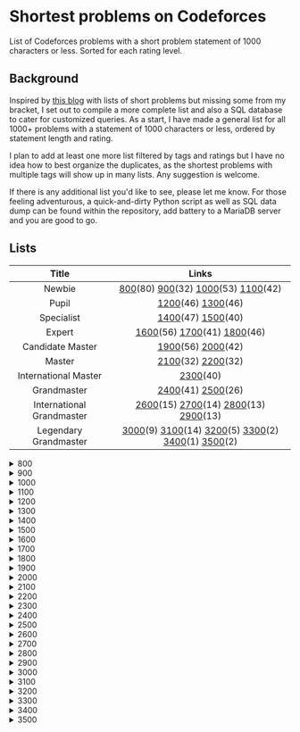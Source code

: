 # Shortest problems on Codeforces

List of Codeforces problems with a short problem statement of 1000 characters or less. Sorted for each rating level.

## Background
Inspired by [this blog](https://codeforces.com/blog/entry/91600) with lists of short problems but missing some from my bracket, I set out to compile a more complete list and also a SQL database to cater for customized queries. As a start, I have made a general list for all 1000+ problems with a statement of 1000 characters or less, ordered by statement length and rating.

I plan to add at least one more list filtered by tags and ratings but I have no idea how to best organize the duplicates, as the shortest problems with multiple tags will show up in many lists. Any suggestion is welcome. 

If there is any additional list you'd like to see, please let me know. For those feeling adventurous, a quick-and-dirty Python script as well as SQL data dump can be found within the repository, add battery to a MariaDB server and you are good to go. 

## Lists

| Title | Links |
|:---: | :---:|
| Newbie| [800](#700)(80) [900](#800)(32) [1000](#900)(53) [1100](#1000)(42)|
| Pupil |  [1200](#1100)(46) [1300](#1200)(46) |
| Specialist|  [1400](#1300)(47) [1500](#1400)(40) |
| Expert |  [1600](#1500)(56) [1700](#1600)(41) [1800](#1700)(46) |
| Candidate Master|  [1900](#1800)(56) [2000](#1900)(42) |
| Master | [2100](#2000)(32) [2200](#2100)(32)|
| International Master| [2300](#2200)(40)|
| Grandmaster| [2400](#2300)(41) [2500](#2400)(26)|
| International Grandmaster| [2600](#2500)(15) [2700](#2600)(14) [2800](#2700)(13) [2900](#2800)(13) |
| <span id=700>Legendary Grandmaster</span>| [3000](#2900)(9) [3100](#3000)(14) [3200](#3100)(5) [3300](#3200)(2) [3400](#3300)(1) [3500](#3400)(2) |


<details>
  <summary><span id=800>800</span></summary>

|# | ID | Problem  | Rating |
|--- | ---| ----- | ---------- |
|1|952A|[Quirky Quantifiers](https://codeforces.com/problemset/problem/952/A)|800|
|2|281A|[Word Capitalization](https://codeforces.com/problemset/problem/281/A)|800|
|3|1088A|[Ehab and another construction problem](https://codeforces.com/problemset/problem/1088/A)|800|
|4|1096A|[Find Divisible](https://codeforces.com/problemset/problem/1096/A)|800|
|5|266A|[Stones on the Table](https://codeforces.com/problemset/problem/266/A)|800|
|6|1028A|[Find Square](https://codeforces.com/problemset/problem/1028/A)|800|
|7|678A|[Johny Likes Numbers](https://codeforces.com/problemset/problem/678/A)|800|
|8|1047A|[Little C Loves 3 I](https://codeforces.com/problemset/problem/1047/A)|800|
|9|271A|[Beautiful Year](https://codeforces.com/problemset/problem/271/A)|800|
|10|22A|[Second Order Statistics](https://codeforces.com/problemset/problem/22/A)|800|
|11|702A|[Maximum Increase](https://codeforces.com/problemset/problem/702/A)|800|
|12|32B|[Borze](https://codeforces.com/problemset/problem/32/B)|800|
|13|443A|[Anton and Letters](https://codeforces.com/problemset/problem/443/A)|800|
|14|440A|[Forgotten Episode](https://codeforces.com/problemset/problem/440/A)|800|
|15|1283A|[Minutes Before the New Year](https://codeforces.com/problemset/problem/1283/A)|800|
|16|1003A|[Polycarp's Pockets](https://codeforces.com/problemset/problem/1003/A)|800|
|17|1269A|[Equation](https://codeforces.com/problemset/problem/1269/A)|800|
|18|1228A|[Distinct Digits](https://codeforces.com/problemset/problem/1228/A)|800|
|19|900A|[Find Extra One](https://codeforces.com/problemset/problem/900/A)|800|
|20|1183A|[Nearest Interesting Number](https://codeforces.com/problemset/problem/1183/A)|800|
|21|520A|[Pangram](https://codeforces.com/problemset/problem/520/A)|800|
|22|546A|[Soldier and Bananas](https://codeforces.com/problemset/problem/546/A)|800|
|23|630A|[Again Twenty Five!](https://codeforces.com/problemset/problem/630/A)|800|
|24|34A|[Reconnaissance 2](https://codeforces.com/problemset/problem/34/A)|800|
|25|1296A|[Array with Odd Sum](https://codeforces.com/problemset/problem/1296/A)|800|
|26|486A|[Calculating Function](https://codeforces.com/problemset/problem/486/A)|800|
|27|1154A|[Restoring Three Numbers](https://codeforces.com/problemset/problem/1154/A)|800|
|28|50A|[Domino piling](https://codeforces.com/problemset/problem/50/A)|800|
|29|749A|[Bachgold Problem](https://codeforces.com/problemset/problem/749/A)|800|
|30|41A|[Translation](https://codeforces.com/problemset/problem/41/A)|800|
|31|1005A|[Tanya and Stairways](https://codeforces.com/problemset/problem/1005/A)|800|
|32|710A|[King Moves](https://codeforces.com/problemset/problem/710/A)|800|
|33|339A|[Helpful Maths](https://codeforces.com/problemset/problem/339/A)|800|
|34|384A|[Coder](https://codeforces.com/problemset/problem/384/A)|800|
|35|47A|[Triangular numbers](https://codeforces.com/problemset/problem/47/A)|800|
|36|1220A|[Cards](https://codeforces.com/problemset/problem/1220/A)|800|
|37|1030A|[In Search of an Easy Problem](https://codeforces.com/problemset/problem/1030/A)|800|
|38|386A|[Second-Price Auction](https://codeforces.com/problemset/problem/386/A)|800|
|39|837A|[Text Volume](https://codeforces.com/problemset/problem/837/A)|800|
|40|802G|[Fake News (easy)](https://codeforces.com/problemset/problem/802/G)|800|
|41|454A|[Little Pony and Crystal Mine](https://codeforces.com/problemset/problem/454/A)|800|
|42|1230A|[Dawid and Bags of Candies](https://codeforces.com/problemset/problem/1230/A)|800|
|43|615A|[Bulbs](https://codeforces.com/problemset/problem/615/A)|800|
|44|421A|[Pasha and Hamsters](https://codeforces.com/problemset/problem/421/A)|800|
|45|1118A|[Water Buying](https://codeforces.com/problemset/problem/1118/A)|800|
|46|158A|[Next Round](https://codeforces.com/problemset/problem/158/A)|800|
|47|1194A|[Remove a Progression](https://codeforces.com/problemset/problem/1194/A)|800|
|48|1065A|[Vasya and Chocolate](https://codeforces.com/problemset/problem/1065/A)|800|
|49|1176A|[Divide it!](https://codeforces.com/problemset/problem/1176/A)|800|
|50|965A|[Paper Airplanes](https://codeforces.com/problemset/problem/965/A)|800|
|51|228A|[Is your horseshoe on the other hoof?](https://codeforces.com/problemset/problem/228/A)|800|
|52|426A|[Sereja and Mugs](https://codeforces.com/problemset/problem/426/A)|800|
|53|32A|[Reconnaissance](https://codeforces.com/problemset/problem/32/A)|800|
|54|181A|[Series of Crimes](https://codeforces.com/problemset/problem/181/A)|800|
|55|411A|[Password Check](https://codeforces.com/problemset/problem/411/A)|800|
|56|469A|[I Wanna Be the Guy](https://codeforces.com/problemset/problem/469/A)|800|
|57|467A|[George and Accommodation](https://codeforces.com/problemset/problem/467/A)|800|
|58|831B|[Keyboard Layouts](https://codeforces.com/problemset/problem/831/B)|800|
|59|996A|[Hit the Lottery](https://codeforces.com/problemset/problem/996/A)|800|
|60|977A|[Wrong Subtraction](https://codeforces.com/problemset/problem/977/A)|800|
|61|705A|[Hulk](https://codeforces.com/problemset/problem/705/A)|800|
|62|884A|[Book Reading](https://codeforces.com/problemset/problem/884/A)|800|
|63|988A|[Diverse Team](https://codeforces.com/problemset/problem/988/A)|800|
|64|978A|[Remove Duplicates](https://codeforces.com/problemset/problem/978/A)|800|
|65|1061A|[Coins](https://codeforces.com/problemset/problem/1061/A)|800|
|66|112A|[Petya and Strings](https://codeforces.com/problemset/problem/112/A)|800|
|67|984A|[Game](https://codeforces.com/problemset/problem/984/A)|800|
|68|1102A|[Integer Sequence Dividing](https://codeforces.com/problemset/problem/1102/A)|800|
|69|49A|[Sleuth](https://codeforces.com/problemset/problem/49/A)|800|
|70|214A|[System of Equations](https://codeforces.com/problemset/problem/214/A)|800|
|71|734A|[Anton and Danik](https://codeforces.com/problemset/problem/734/A)|800|
|72|701A|[Cards](https://codeforces.com/problemset/problem/701/A)|800|
|73|59A|[Word](https://codeforces.com/problemset/problem/59/A)|800|
|74|492A|[Vanya and Cubes](https://codeforces.com/problemset/problem/492/A)|800|
|75|1056A|[Determine Line](https://codeforces.com/problemset/problem/1056/A)|800|
|76|1207A|[There Are Two Types Of Burgers](https://codeforces.com/problemset/problem/1207/A)|800|
|77|472A|[Design Tutorial: Learn from Math](https://codeforces.com/problemset/problem/472/A)|800|
|78|581A|[Vasya the Hipster](https://codeforces.com/problemset/problem/581/A)|800|
|79|38A|[Army](https://codeforces.com/problemset/problem/38/A)|800|
|80|1080A|[Petya and Origami](https://codeforces.com/problemset/problem/1080/A)|800|
</details>

<details>
  <summary><span id=900>900</span></summary>

|# | ID | Problem  | Rating |
|--- | ---| ----- | ---------- |
|1|26A|[Almost Prime](https://codeforces.com/problemset/problem/26/A)|900|
|2|44A|[Indian Summer](https://codeforces.com/problemset/problem/44/A)|900|
|3|130A|[Hexagonal numbers](https://codeforces.com/problemset/problem/130/A)|900|
|4|52A|[123-sequence](https://codeforces.com/problemset/problem/52/A)|900|
|5|1057A|[Bmail Computer Network](https://codeforces.com/problemset/problem/1057/A)|900|
|6|267A|[Subtractions](https://codeforces.com/problemset/problem/267/A)|900|
|7|622B|[The Time](https://codeforces.com/problemset/problem/622/B)|900|
|8|320A|[Magic Numbers](https://codeforces.com/problemset/problem/320/A)|900|
|9|1225A|[Forgetting Things](https://codeforces.com/problemset/problem/1225/A)|900|
|10|474A|[Keyboard](https://codeforces.com/problemset/problem/474/A)|900|
|11|34B|[Sale](https://codeforces.com/problemset/problem/34/B)|900|
|12|275A|[Lights Out](https://codeforces.com/problemset/problem/275/A)|900|
|13|424A|[Squats](https://codeforces.com/problemset/problem/424/A)|900|
|14|96A|[Football](https://codeforces.com/problemset/problem/96/A)|900|
|15|621A|[Wet Shark and Odd and Even](https://codeforces.com/problemset/problem/621/A)|900|
|16|670A|[Holidays](https://codeforces.com/problemset/problem/670/A)|900|
|17|1110A|[Parity](https://codeforces.com/problemset/problem/1110/A)|900|
|18|808A|[Lucky Year](https://codeforces.com/problemset/problem/808/A)|900|
|19|863A|[Quasi-palindrome](https://codeforces.com/problemset/problem/863/A)|900|
|20|914A|[Perfect Squares](https://codeforces.com/problemset/problem/914/A)|900|
|21|1047B|[Cover Points](https://codeforces.com/problemset/problem/1047/B)|900|
|22|1208A|[XORinacci](https://codeforces.com/problemset/problem/1208/A)|900|
|23|892A|[Greed](https://codeforces.com/problemset/problem/892/A)|900|
|24|299B|[Ksusha the Squirrel](https://codeforces.com/problemset/problem/299/B)|900|
|25|1175A|[From Hero to Zero](https://codeforces.com/problemset/problem/1175/A)|900|
|26|263B|[Squares](https://codeforces.com/problemset/problem/263/B)|900|
|27|598A|[Tricky Sum](https://codeforces.com/problemset/problem/598/A)|900|
|28|847G|[University Classes](https://codeforces.com/problemset/problem/847/G)|900|
|29|980A|[Links and Pearls](https://codeforces.com/problemset/problem/980/A)|900|
|30|870A|[Search for Pretty Integers](https://codeforces.com/problemset/problem/870/A)|900|
|31|318A|[Even Odds](https://codeforces.com/problemset/problem/318/A)|900|
|32|1095B|[Array Stabilization](https://codeforces.com/problemset/problem/1095/B)|900|
</details>

<details>
  <summary><span id=1000>1000</span></summary>

|# | ID | Problem  | Rating |
|--- | ---| ----- | ---------- |
|1|37A|[Towers](https://codeforces.com/problemset/problem/37/A)|1000|
|2|1177A|[Digits Sequence (Easy Edition)](https://codeforces.com/problemset/problem/1177/A)|1000|
|3|753A|[Santa Claus and Candies](https://codeforces.com/problemset/problem/753/A)|1000|
|4|1256A|[Payment Without Change](https://codeforces.com/problemset/problem/1256/A)|1000|
|5|691A|[Fashion in Berland](https://codeforces.com/problemset/problem/691/A)|1000|
|6|299A|[Ksusha and Array](https://codeforces.com/problemset/problem/299/A)|1000|
|7|560A|[Currency System in Geraldion](https://codeforces.com/problemset/problem/560/A)|1000|
|8|1174A|[Ehab Fails to Be Thanos](https://codeforces.com/problemset/problem/1174/A)|1000|
|9|1101A|[Minimum Integer](https://codeforces.com/problemset/problem/1101/A)|1000|
|10|462A|[Appleman and Easy Task](https://codeforces.com/problemset/problem/462/A)|1000|
|11|1051B|[Relatively Prime Pairs](https://codeforces.com/problemset/problem/1051/B)|1000|
|12|43A|[Football](https://codeforces.com/problemset/problem/43/A)|1000|
|13|35A|[Shell Game](https://codeforces.com/problemset/problem/35/A)|1000|
|14|584A|[Olesya and Rodion](https://codeforces.com/problemset/problem/584/A)|1000|
|15|124A|[The number of positions](https://codeforces.com/problemset/problem/124/A)|1000|
|16|29A|[Spit Problem](https://codeforces.com/problemset/problem/29/A)|1000|
|17|1312B|[Bogosort](https://codeforces.com/problemset/problem/1312/B)|1000|
|18|1230B|[Ania and Minimizing](https://codeforces.com/problemset/problem/1230/B)|1000|
|19|1133A|[Middle of the Contest](https://codeforces.com/problemset/problem/1133/A)|1000|
|20|1090M|[The Pleasant Walk](https://codeforces.com/problemset/problem/1090/M)|1000|
|21|1211A|[Three Problems](https://codeforces.com/problemset/problem/1211/A)|1000|
|22|798A|[Mike and palindrome](https://codeforces.com/problemset/problem/798/A)|1000|
|23|1182A|[Filling Shapes](https://codeforces.com/problemset/problem/1182/A)|1000|
|24|118A|[String Task](https://codeforces.com/problemset/problem/118/A)|1000|
|25|109A|[Lucky Sum of Digits](https://codeforces.com/problemset/problem/109/A)|1000|
|26|72G|[Fibonacci army](https://codeforces.com/problemset/problem/72/G)|1000|
|27|352A|[Jeff and Digits](https://codeforces.com/problemset/problem/352/A)|1000|
|28|1107B|[Digital root](https://codeforces.com/problemset/problem/1107/B)|1000|
|29|219A|[k-String](https://codeforces.com/problemset/problem/219/A)|1000|
|30|476A|[Dreamoon and Stairs](https://codeforces.com/problemset/problem/476/A)|1000|
|31|58A|[Chat room](https://codeforces.com/problemset/problem/58/A)|1000|
|32|887A|[Div. 64](https://codeforces.com/problemset/problem/887/A)|1000|
|33|108A|[Palindromic Times](https://codeforces.com/problemset/problem/108/A)|1000|
|34|1199B|[Water Lily](https://codeforces.com/problemset/problem/1199/B)|1000|
|35|622A|[Infinite Sequence](https://codeforces.com/problemset/problem/622/A)|1000|
|36|535A|[Tavas and Nafas](https://codeforces.com/problemset/problem/535/A)|1000|
|37|1257B|[Magic Stick](https://codeforces.com/problemset/problem/1257/B)|1000|
|38|118B|[Present from Lena](https://codeforces.com/problemset/problem/118/B)|1000|
|39|859B|[Lazy Security Guard](https://codeforces.com/problemset/problem/859/B)|1000|
|40|131A|[cAPS lOCK](https://codeforces.com/problemset/problem/131/A)|1000|
|41|379A|[New Year Candles](https://codeforces.com/problemset/problem/379/A)|1000|
|42|1088B|[Ehab and subtraction](https://codeforces.com/problemset/problem/1088/B)|1000|
|43|322A|[Ciel and Dancing](https://codeforces.com/problemset/problem/322/A)|1000|
|44|1165B|[Polycarp Training](https://codeforces.com/problemset/problem/1165/B)|1000|
|45|420A|[Start Up](https://codeforces.com/problemset/problem/420/A)|1000|
|46|1008B|[Turn the Rectangles](https://codeforces.com/problemset/problem/1008/B)|1000|
|47|577A|[Multiplication Table](https://codeforces.com/problemset/problem/577/A)|1000|
|48|452A|[Eevee](https://codeforces.com/problemset/problem/452/A)|1000|
|49|69A|[Young Physicist](https://codeforces.com/problemset/problem/69/A)|1000|
|50|334A|[Candy Bags](https://codeforces.com/problemset/problem/334/A)|1000|
|51|102B|[Sum of Digits](https://codeforces.com/problemset/problem/102/B)|1000|
|52|507A|[Amr and Music](https://codeforces.com/problemset/problem/507/A)|1000|
|53|120A|[Elevator](https://codeforces.com/problemset/problem/120/A)|1000|
</details>

<details>
  <summary><span id=1100>1100</span></summary>

|# | ID | Problem  | Rating |
|--- | ---| ----- | ---------- |
|1|797A|[k-Factorization](https://codeforces.com/problemset/problem/797/A)|1100|
|2|188D|[Asterisks](https://codeforces.com/problemset/problem/188/D)|1100|
|3|188A|[Hexagonal Numbers](https://codeforces.com/problemset/problem/188/A)|1100|
|4|919B|[Perfect Number](https://codeforces.com/problemset/problem/919/B)|1100|
|5|162A|[Pentagonal numbers](https://codeforces.com/problemset/problem/162/A)|1100|
|6|911A|[Nearest Minimums](https://codeforces.com/problemset/problem/911/A)|1100|
|7|630C|[Lucky Numbers](https://codeforces.com/problemset/problem/630/C)|1100|
|8|382A|[Ksenia and Pan Scales](https://codeforces.com/problemset/problem/382/A)|1100|
|9|224A|[Parallelepiped](https://codeforces.com/problemset/problem/224/A)|1100|
|10|25B|[Phone numbers](https://codeforces.com/problemset/problem/25/B)|1100|
|11|501B|[Misha and Changing Handles](https://codeforces.com/problemset/problem/501/B)|1100|
|12|312A|[Whose sentence is it?](https://codeforces.com/problemset/problem/312/A)|1100|
|13|43B|[Letter](https://codeforces.com/problemset/problem/43/B)|1100|
|14|1117A|[Best Subsegment](https://codeforces.com/problemset/problem/1117/A)|1100|
|15|349A|[Cinema Line](https://codeforces.com/problemset/problem/349/A)|1100|
|16|365A|[Good Number](https://codeforces.com/problemset/problem/365/A)|1100|
|17|100A|[Carpeting the Room](https://codeforces.com/problemset/problem/100/A)|1100|
|18|456A|[Laptops](https://codeforces.com/problemset/problem/456/A)|1100|
|19|39D|[Cubical Planet](https://codeforces.com/problemset/problem/39/D)|1100|
|20|534A|[Exam](https://codeforces.com/problemset/problem/534/A)|1100|
|21|1213B|[Bad Prices](https://codeforces.com/problemset/problem/1213/B)|1100|
|22|300A|[Array](https://codeforces.com/problemset/problem/300/A)|1100|
|23|825A|[Binary Protocol](https://codeforces.com/problemset/problem/825/A)|1100|
|24|53A|[Autocomplete](https://codeforces.com/problemset/problem/53/A)|1100|
|25|1288B|[Yet Another Meme Problem](https://codeforces.com/problemset/problem/1288/B)|1100|
|26|296A|[Yaroslav and Permutations](https://codeforces.com/problemset/problem/296/A)|1100|
|27|630J|[Divisibility](https://codeforces.com/problemset/problem/630/J)|1100|
|28|1001A|[Generate plus state or minus state](https://codeforces.com/problemset/problem/1001/A)|1100|
|29|841B|[Godsend](https://codeforces.com/problemset/problem/841/B)|1100|
|30|755B|[PolandBall and Game](https://codeforces.com/problemset/problem/755/B)|1100|
|31|835B|[The number on the board](https://codeforces.com/problemset/problem/835/B)|1100|
|32|1060B|[Maximum Sum of Digits](https://codeforces.com/problemset/problem/1060/B)|1100|
|33|433A|[Kitahara Haruki's Gift](https://codeforces.com/problemset/problem/433/A)|1100|
|34|82A|[Double Cola](https://codeforces.com/problemset/problem/82/A)|1100|
|35|877A|[Alex and broken contest](https://codeforces.com/problemset/problem/877/A)|1100|
|36|362B|[Petya and Staircases](https://codeforces.com/problemset/problem/362/B)|1100|
|37|858A|[k-rounding](https://codeforces.com/problemset/problem/858/A)|1100|
|38|270A|[Fancy Fence](https://codeforces.com/problemset/problem/270/A)|1100|
|39|186A|[Comparing Strings](https://codeforces.com/problemset/problem/186/A)|1100|
|40|596A|[Wilbur and Swimming Pool](https://codeforces.com/problemset/problem/596/A)|1100|
|41|475A|[Bayan Bus](https://codeforces.com/problemset/problem/475/A)|1100|
|42|1115G1|[AND oracle](https://codeforces.com/problemset/problem/1115/G1)|1100|
</details>

<details>
  <summary><span id=1200>1200</span></summary>

|# | ID | Problem  | Rating |
|--- | ---| ----- | ---------- |
|1|171A|[Mysterious numbers - 1](https://codeforces.com/problemset/problem/171/A)|1200|
|2|23A|[You're Given a String...](https://codeforces.com/problemset/problem/23/A)|1200|
|3|1315C|[Restoring Permutation](https://codeforces.com/problemset/problem/1315/C)|1200|
|4|803B|[Distances to Zero](https://codeforces.com/problemset/problem/803/B)|1200|
|5|1001H|[Oracle for f(x) = parity of the number of 1s in x](https://codeforces.com/problemset/problem/1001/H)|1200|
|6|38B|[Chess](https://codeforces.com/problemset/problem/38/B)|1200|
|7|47B|[Coins](https://codeforces.com/problemset/problem/47/B)|1200|
|8|134A|[Average Numbers](https://codeforces.com/problemset/problem/134/A)|1200|
|9|55A|[Flea travel](https://codeforces.com/problemset/problem/55/A)|1200|
|10|489A|[SwapSort](https://codeforces.com/problemset/problem/489/A)|1200|
|11|459A|[Pashmak and Garden](https://codeforces.com/problemset/problem/459/A)|1200|
|12|1213C|[Book Reading](https://codeforces.com/problemset/problem/1213/C)|1200|
|13|754A|[Lesha and array splitting](https://codeforces.com/problemset/problem/754/A)|1200|
|14|1028B|[Unnatural Conditions](https://codeforces.com/problemset/problem/1028/B)|1200|
|15|27A|[Next Test](https://codeforces.com/problemset/problem/27/A)|1200|
|16|217A|[Ice Skating](https://codeforces.com/problemset/problem/217/A)|1200|
|17|683A|[The Check of the Point](https://codeforces.com/problemset/problem/683/A)|1200|
|18|254A|[Cards with Numbers](https://codeforces.com/problemset/problem/254/A)|1200|
|19|31A|[Worms Evolution](https://codeforces.com/problemset/problem/31/A)|1200|
|20|660A|[Co-prime Array](https://codeforces.com/problemset/problem/660/A)|1200|
|21|1076B|[Divisor Subtraction](https://codeforces.com/problemset/problem/1076/B)|1200|
|22|53C|[Little Frog](https://codeforces.com/problemset/problem/53/C)|1200|
|23|1143B|[Nirvana](https://codeforces.com/problemset/problem/1143/B)|1200|
|24|630B|[Moore's Law](https://codeforces.com/problemset/problem/630/B)|1200|
|25|489B|[BerSU Ball](https://codeforces.com/problemset/problem/489/B)|1200|
|26|1203B|[Equal Rectangles](https://codeforces.com/problemset/problem/1203/B)|1200|
|27|239A|[Two Bags of Potatoes](https://codeforces.com/problemset/problem/239/A)|1200|
|28|552B|[Vanya and Books](https://codeforces.com/problemset/problem/552/B)|1200|
|29|466A|[Cheap Travel](https://codeforces.com/problemset/problem/466/A)|1200|
|30|749B|[Parallelogram is Back](https://codeforces.com/problemset/problem/749/B)|1200|
|31|1068B|[LCM](https://codeforces.com/problemset/problem/1068/B)|1200|
|32|1174B|[Ehab Is an Odd Person](https://codeforces.com/problemset/problem/1174/B)|1200|
|33|802M|[April Fools' Problem (easy)](https://codeforces.com/problemset/problem/802/M)|1200|
|34|1104B|[Game with string](https://codeforces.com/problemset/problem/1104/B)|1200|
|35|982A|[Row](https://codeforces.com/problemset/problem/982/A)|1200|
|36|630R|[Game](https://codeforces.com/problemset/problem/630/R)|1200|
|37|59B|[Fortune Telling](https://codeforces.com/problemset/problem/59/B)|1200|
|38|78B|[Easter Eggs](https://codeforces.com/problemset/problem/78/B)|1200|
|39|999C|[Alphabetic Removals](https://codeforces.com/problemset/problem/999/C)|1200|
|40|842A|[Kirill And The Game](https://codeforces.com/problemset/problem/842/A)|1200|
|41|523A|[Rotate, Flip and Zoom](https://codeforces.com/problemset/problem/523/A)|1200|
|42|454B|[Little Pony and Sort by Shift](https://codeforces.com/problemset/problem/454/B)|1200|
|43|765C|[Table Tennis Game 2](https://codeforces.com/problemset/problem/765/C)|1200|
|44|892B|[Wrath](https://codeforces.com/problemset/problem/892/B)|1200|
|45|554B|[Ohana Cleans Up](https://codeforces.com/problemset/problem/554/B)|1200|
|46|977C|[Less or Equal](https://codeforces.com/problemset/problem/977/C)|1200|
</details>

<details>
  <summary><span id=1300>1300</span></summary>

|# | ID | Problem  | Rating |
|--- | ---| ----- | ---------- |
|1|171B|[Star](https://codeforces.com/problemset/problem/171/B)|1300|
|2|64A|[Factorial](https://codeforces.com/problemset/problem/64/A)|1300|
|3|1294C|[Product of Three Numbers](https://codeforces.com/problemset/problem/1294/C)|1300|
|4|770B|[Maximize Sum of Digits](https://codeforces.com/problemset/problem/770/B)|1300|
|5|188B|[A + Reverse B](https://codeforces.com/problemset/problem/188/B)|1300|
|6|1076C|[Meme Problem](https://codeforces.com/problemset/problem/1076/C)|1300|
|7|171D|[Broken checker](https://codeforces.com/problemset/problem/171/D)|1300|
|8|25A|[IQ test](https://codeforces.com/problemset/problem/25/A)|1300|
|9|661A|[Lazy Caterer Sequence](https://codeforces.com/problemset/problem/661/A)|1300|
|10|600B|[Queries about less or equal elements](https://codeforces.com/problemset/problem/600/B)|1300|
|11|630F|[Selection of Personnel](https://codeforces.com/problemset/problem/630/F)|1300|
|12|1220B|[Multiplication Table](https://codeforces.com/problemset/problem/1220/B)|1300|
|13|1203C|[Common Divisors](https://codeforces.com/problemset/problem/1203/C)|1300|
|14|876B|[Divisiblity of Differences](https://codeforces.com/problemset/problem/876/B)|1300|
|15|221B|[Little Elephant and Numbers](https://codeforces.com/problemset/problem/221/B)|1300|
|16|39H|[Multiplication Table](https://codeforces.com/problemset/problem/39/H)|1300|
|17|1029A|[Many Equal Substrings](https://codeforces.com/problemset/problem/1029/A)|1300|
|18|493A|[Vasya and Football](https://codeforces.com/problemset/problem/493/A)|1300|
|19|58B|[Coins](https://codeforces.com/problemset/problem/58/B)|1300|
|20|1001F|[Distinguish multi-qubit basis states](https://codeforces.com/problemset/problem/1001/F)|1300|
|21|844B|[Rectangles](https://codeforces.com/problemset/problem/844/B)|1300|
|22|147A|[Punctuation](https://codeforces.com/problemset/problem/147/A)|1300|
|23|630N|[Forecast](https://codeforces.com/problemset/problem/630/N)|1300|
|24|312B|[Archer](https://codeforces.com/problemset/problem/312/B)|1300|
|25|181B|[Number of Triplets](https://codeforces.com/problemset/problem/181/B)|1300|
|26|665C|[Simple Strings](https://codeforces.com/problemset/problem/665/C)|1300|
|27|36A|[Extra-terrestrial Intelligence](https://codeforces.com/problemset/problem/36/A)|1300|
|28|57A|[Square Earth?](https://codeforces.com/problemset/problem/57/A)|1300|
|29|1157B|[Long Number](https://codeforces.com/problemset/problem/1157/B)|1300|
|30|1030C|[Vasya and Golden Ticket](https://codeforces.com/problemset/problem/1030/C)|1300|
|31|485B|[Valuable Resources](https://codeforces.com/problemset/problem/485/B)|1300|
|32|189A|[Cut Ribbon](https://codeforces.com/problemset/problem/189/A)|1300|
|33|1165C|[Good String](https://codeforces.com/problemset/problem/1165/C)|1300|
|34|251A|[Points on Line](https://codeforces.com/problemset/problem/251/A)|1300|
|35|1174C|[Ehab and a Special Coloring Problem](https://codeforces.com/problemset/problem/1174/C)|1300|
|36|230B|[T-primes](https://codeforces.com/problemset/problem/230/B)|1300|
|37|94B|[Friends](https://codeforces.com/problemset/problem/94/B)|1300|
|38|135A|[Replacement](https://codeforces.com/problemset/problem/135/A)|1300|
|39|887B|[Cubes for Masha](https://codeforces.com/problemset/problem/887/B)|1300|
|40|1260B|[Obtain Two Zeroes](https://codeforces.com/problemset/problem/1260/B)|1300|
|41|276B|[Little Girl and Game](https://codeforces.com/problemset/problem/276/B)|1300|
|42|573A|[Bear and Poker](https://codeforces.com/problemset/problem/573/A)|1300|
|43|1016B|[Segment Occurrences](https://codeforces.com/problemset/problem/1016/B)|1300|
|44|965B|[Battleship](https://codeforces.com/problemset/problem/965/B)|1300|
|45|203B|[Game on Paper](https://codeforces.com/problemset/problem/203/B)|1300|
|46|40A|[Find Color](https://codeforces.com/problemset/problem/40/A)|1300|
</details>

<details>
  <summary><span id=1400>1400</span></summary>

|# | ID | Problem  | Rating |
|--- | ---| ----- | ---------- |
|1|290A|[Mysterious strings](https://codeforces.com/problemset/problem/290/A)|1400|
|2|130B|[Gnikool Ssalg](https://codeforces.com/problemset/problem/130/B)|1400|
|3|290D|[Orange](https://codeforces.com/problemset/problem/290/D)|1400|
|4|188C|[LCM](https://codeforces.com/problemset/problem/188/C)|1400|
|5|710B|[Optimal Point on a Line](https://codeforces.com/problemset/problem/710/B)|1400|
|6|188F|[Binary Notation](https://codeforces.com/problemset/problem/188/F)|1400|
|7|538B|[Quasi Binary](https://codeforces.com/problemset/problem/538/B)|1400|
|8|100C|[A+B](https://codeforces.com/problemset/problem/100/C)|1400|
|9|435B|[Pasha Maximizes](https://codeforces.com/problemset/problem/435/B)|1400|
|10|489C|[Given Length and Sum of Digits...](https://codeforces.com/problemset/problem/489/C)|1400|
|11|1001G|[Oracle for f(x) = k-th element of x](https://codeforces.com/problemset/problem/1001/G)|1400|
|12|44E|[Anfisa the Monkey](https://codeforces.com/problemset/problem/44/E)|1400|
|13|1215B|[The Number of Products](https://codeforces.com/problemset/problem/1215/B)|1400|
|14|470A|[Crystal Ball Sequence](https://codeforces.com/problemset/problem/470/A)|1400|
|15|1285C|[Fadi and LCM](https://codeforces.com/problemset/problem/1285/C)|1400|
|16|1095C|[Powers Of Two](https://codeforces.com/problemset/problem/1095/C)|1400|
|17|125A|[Measuring Lengths in Baden](https://codeforces.com/problemset/problem/125/A)|1400|
|18|888C|[K-Dominant Character](https://codeforces.com/problemset/problem/888/C)|1400|
|19|131C|[The World is a Theatre](https://codeforces.com/problemset/problem/131/C)|1400|
|20|124B|[Permutations](https://codeforces.com/problemset/problem/124/B)|1400|
|21|630H|[Benches](https://codeforces.com/problemset/problem/630/H)|1400|
|22|1046C|[Space Formula](https://codeforces.com/problemset/problem/1046/C)|1400|
|23|803A|[Maximal Binary Matrix](https://codeforces.com/problemset/problem/803/A)|1400|
|24|41B|[Martian Dollar](https://codeforces.com/problemset/problem/41/B)|1400|
|25|1057B|[DDoS](https://codeforces.com/problemset/problem/1057/B)|1400|
|26|683D|[Chocolate Bar](https://codeforces.com/problemset/problem/683/D)|1400|
|27|1167C|[News Distribution](https://codeforces.com/problemset/problem/1167/C)|1400|
|28|248B|[Chilly Willy](https://codeforces.com/problemset/problem/248/B)|1400|
|29|26B|[Regular Bracket Sequence](https://codeforces.com/problemset/problem/26/B)|1400|
|30|289B|[Polo the Penguin and Matrix](https://codeforces.com/problemset/problem/289/B)|1400|
|31|699B|[One Bomb](https://codeforces.com/problemset/problem/699/B)|1400|
|32|111A|[Petya and Inequiations](https://codeforces.com/problemset/problem/111/A)|1400|
|33|379C|[New Year Ratings Change](https://codeforces.com/problemset/problem/379/C)|1400|
|34|797B|[Odd sum](https://codeforces.com/problemset/problem/797/B)|1400|
|35|315A|[Sereja and Bottles](https://codeforces.com/problemset/problem/315/A)|1400|
|36|1131B|[Draw!](https://codeforces.com/problemset/problem/1131/B)|1400|
|37|45I|[TCMCF+++](https://codeforces.com/problemset/problem/45/I)|1400|
|38|260A|[Adding Digits](https://codeforces.com/problemset/problem/260/A)|1400|
|39|24A|[Ring road](https://codeforces.com/problemset/problem/24/A)|1400|
|40|219B|[Special Offer! Super Price 999 Bourles!](https://codeforces.com/problemset/problem/219/B)|1400|
|41|520B|[Two Buttons](https://codeforces.com/problemset/problem/520/B)|1400|
|42|245E|[Mishap in Club](https://codeforces.com/problemset/problem/245/E)|1400|
|43|180C|[Letter](https://codeforces.com/problemset/problem/180/C)|1400|
|44|544B|[Sea and Islands](https://codeforces.com/problemset/problem/544/B)|1400|
|45|762A|[k-th divisor](https://codeforces.com/problemset/problem/762/A)|1400|
|46|1001D|[Distinguish plus state and minus state](https://codeforces.com/problemset/problem/1001/D)|1400|
|47|513B1|[Permutations](https://codeforces.com/problemset/problem/513/B1)|1400|
</details>

<details>
  <summary><span id=1500>1500</span></summary>

|# | ID | Problem  | Rating |
|--- | ---| ----- | ---------- |
|1|130C|[Decimal sum](https://codeforces.com/problemset/problem/130/C)|1500|
|2|670D2|[Magic Powder - 2](https://codeforces.com/problemset/problem/670/D2)|1500|
|3|290B|[QR code](https://codeforces.com/problemset/problem/290/B)|1500|
|4|409H|[A + B Strikes Back](https://codeforces.com/problemset/problem/409/H)|1500|
|5|710C|[Magic Odd Square](https://codeforces.com/problemset/problem/710/C)|1500|
|6|130D|[Exponentiation](https://codeforces.com/problemset/problem/130/D)|1500|
|7|100I|[Rotation](https://codeforces.com/problemset/problem/100/I)|1500|
|8|530A|[Quadratic equation](https://codeforces.com/problemset/problem/530/A)|1500|
|9|100B|[Friendly Numbers](https://codeforces.com/problemset/problem/100/B)|1500|
|10|64B|[Expression](https://codeforces.com/problemset/problem/64/B)|1500|
|11|530C|[Diophantine equation](https://codeforces.com/problemset/problem/530/C)|1500|
|12|550C|[Divisibility by Eight](https://codeforces.com/problemset/problem/550/C)|1500|
|13|982C|[Cut 'em all!](https://codeforces.com/problemset/problem/982/C)|1500|
|14|50B|[Choosing Symbol Pairs](https://codeforces.com/problemset/problem/50/B)|1500|
|15|325A|[Square and Rectangles](https://codeforces.com/problemset/problem/325/A)|1500|
|16|1201B|[Zero Array](https://codeforces.com/problemset/problem/1201/B)|1500|
|17|1051C|[Vasya and Multisets](https://codeforces.com/problemset/problem/1051/C)|1500|
|18|748B|[Santa Claus and Keyboard Check](https://codeforces.com/problemset/problem/748/B)|1500|
|19|276C|[Little Girl and Maximum Sum](https://codeforces.com/problemset/problem/276/C)|1500|
|20|1169B|[Pairs](https://codeforces.com/problemset/problem/1169/B)|1500|
|21|22B|[Bargaining Table](https://codeforces.com/problemset/problem/22/B)|1500|
|22|1133D|[Zero Quantity Maximization](https://codeforces.com/problemset/problem/1133/D)|1500|
|23|468A|[24 Game](https://codeforces.com/problemset/problem/468/A)|1500|
|24|746D|[Green and Black Tea](https://codeforces.com/problemset/problem/746/D)|1500|
|25|845C|[Two TVs](https://codeforces.com/problemset/problem/845/C)|1500|
|26|1141C|[Polycarp Restores Permutation](https://codeforces.com/problemset/problem/1141/C)|1500|
|27|630K|[Indivisibility](https://codeforces.com/problemset/problem/630/K)|1500|
|28|39J|[Spelling Check](https://codeforces.com/problemset/problem/39/J)|1500|
|29|274A|[k-Multiple Free Set](https://codeforces.com/problemset/problem/274/A)|1500|
|30|1213D1|[Equalizing by Division (easy version)](https://codeforces.com/problemset/problem/1213/D1)|1500|
|31|868C|[Qualification Rounds](https://codeforces.com/problemset/problem/868/C)|1500|
|32|1105C|[Ayoub and Lost Array](https://codeforces.com/problemset/problem/1105/C)|1500|
|33|1272D|[Remove One Element](https://codeforces.com/problemset/problem/1272/D)|1500|
|34|328B|[Sheldon and Ice Pieces](https://codeforces.com/problemset/problem/328/B)|1500|
|35|991D|[Bishwock](https://codeforces.com/problemset/problem/991/D)|1500|
|36|1101C|[Division and Union](https://codeforces.com/problemset/problem/1101/C)|1500|
|37|550A|[Two Substrings](https://codeforces.com/problemset/problem/550/A)|1500|
|38|31B|[Sysadmin Bob](https://codeforces.com/problemset/problem/31/B)|1500|
|39|425A|[Sereja and Swaps](https://codeforces.com/problemset/problem/425/A)|1500|
|40|114B|[PFAST Inc.](https://codeforces.com/problemset/problem/114/B)|1500|
</details>

<details>
  <summary><span id=1600>1600</span></summary>

|# | ID | Problem  | Rating |
|--- | ---| ----- | ---------- |
|1|171G|[Mysterious numbers - 2](https://codeforces.com/problemset/problem/171/G)|1600|
|2|171F|[ucyhf](https://codeforces.com/problemset/problem/171/F)|1600|
|3|683C|[Symmetric Difference](https://codeforces.com/problemset/problem/683/C)|1600|
|4|188G|[Array Sorting](https://codeforces.com/problemset/problem/188/G)|1600|
|5|683B|[The Teacher of Physical Education](https://codeforces.com/problemset/problem/683/B)|1600|
|6|153A|[A + B](https://codeforces.com/problemset/problem/153/A)|1600|
|7|219C|[Color Stripe](https://codeforces.com/problemset/problem/219/C)|1600|
|8|597A|[Divisibility](https://codeforces.com/problemset/problem/597/A)|1600|
|9|407A|[Triangle](https://codeforces.com/problemset/problem/407/A)|1600|
|10|23B|[Party](https://codeforces.com/problemset/problem/23/B)|1600|
|11|375A|[Divisible by Seven](https://codeforces.com/problemset/problem/375/A)|1600|
|12|530D|[Set subtraction](https://codeforces.com/problemset/problem/530/D)|1600|
|13|440B|[Balancer](https://codeforces.com/problemset/problem/440/B)|1600|
|14|52B|[Right Triangles](https://codeforces.com/problemset/problem/52/B)|1600|
|15|1165E|[Two Arrays and Sum of Functions](https://codeforces.com/problemset/problem/1165/E)|1600|
|16|1165D|[Almost All Divisors](https://codeforces.com/problemset/problem/1165/D)|1600|
|17|323A|[Black-and-White Cube](https://codeforces.com/problemset/problem/323/A)|1600|
|18|825B|[Five-In-a-Row](https://codeforces.com/problemset/problem/825/B)|1600|
|19|372A|[Counting Kangaroos is Fun](https://codeforces.com/problemset/problem/372/A)|1600|
|20|377A|[Maze](https://codeforces.com/problemset/problem/377/A)|1600|
|21|660C|[Hard Process](https://codeforces.com/problemset/problem/660/C)|1600|
|22|130H|[Balanced brackets](https://codeforces.com/problemset/problem/130/H)|1600|
|23|1175C|[Electrification](https://codeforces.com/problemset/problem/1175/C)|1600|
|24|130E|[Tribonacci numbers](https://codeforces.com/problemset/problem/130/E)|1600|
|25|232A|[Cycles](https://codeforces.com/problemset/problem/232/A)|1600|
|26|64C|[Table](https://codeforces.com/problemset/problem/64/C)|1600|
|27|1003D|[Coins and Queries](https://codeforces.com/problemset/problem/1003/D)|1600|
|28|493C|[Vasya and Basketball](https://codeforces.com/problemset/problem/493/C)|1600|
|29|40B|[Repaintings](https://codeforces.com/problemset/problem/40/B)|1600|
|30|1213D2|[Equalizing by Division (hard version)](https://codeforces.com/problemset/problem/1213/D2)|1600|
|31|1184C1|[Heidi and the Turing Test (Easy)](https://codeforces.com/problemset/problem/1184/C1)|1600|
|32|605A|[Sorting Railway Cars](https://codeforces.com/problemset/problem/605/A)|1600|
|33|888D|[Almost Identity Permutations](https://codeforces.com/problemset/problem/888/D)|1600|
|34|373B|[Making Sequences is Fun](https://codeforces.com/problemset/problem/373/B)|1600|
|35|322B|[Ciel and Flowers](https://codeforces.com/problemset/problem/322/B)|1600|
|36|597B|[Restaurant](https://codeforces.com/problemset/problem/597/B)|1600|
|37|958E1|[Guard Duty (easy)](https://codeforces.com/problemset/problem/958/E1)|1600|
|38|980B|[Marlin](https://codeforces.com/problemset/problem/980/B)|1600|
|39|55B|[Smallest number](https://codeforces.com/problemset/problem/55/B)|1600|
|40|305A|[Strange Addition](https://codeforces.com/problemset/problem/305/A)|1600|
|41|1288C|[Two Arrays](https://codeforces.com/problemset/problem/1288/C)|1600|
|42|125C|[Hobbits' Party](https://codeforces.com/problemset/problem/125/C)|1600|
|43|691B|[s-palindrome](https://codeforces.com/problemset/problem/691/B)|1600|
|44|348A|[Mafia](https://codeforces.com/problemset/problem/348/A)|1600|
|45|845B|[Luba And The Ticket](https://codeforces.com/problemset/problem/845/B)|1600|
|46|28A|[Bender Problem](https://codeforces.com/problemset/problem/28/A)|1600|
|47|1234D|[Distinct Characters Queries](https://codeforces.com/problemset/problem/1234/D)|1600|
|48|678B|[The Same Calendar](https://codeforces.com/problemset/problem/678/B)|1600|
|49|1015D|[Walking Between Houses](https://codeforces.com/problemset/problem/1015/D)|1600|
|50|214B|[Hometask](https://codeforces.com/problemset/problem/214/B)|1600|
|51|1098A|[Sum in the tree](https://codeforces.com/problemset/problem/1098/A)|1600|
|52|1295C|[Obtain The String](https://codeforces.com/problemset/problem/1295/C)|1600|
|53|1115G2|[OR oracle](https://codeforces.com/problemset/problem/1115/G2)|1600|
|54|1140C|[Playlist](https://codeforces.com/problemset/problem/1140/C)|1600|
|55|235A|[LCM Challenge](https://codeforces.com/problemset/problem/235/A)|1600|
|56|616D|[Longest k-Good Segment](https://codeforces.com/problemset/problem/616/D)|1600|
</details>

<details>
  <summary><span id=1700>1700</span></summary>

|# | ID | Problem  | Rating |
|--- | ---| ----- | ---------- |
|1|784A|[Numbers Joke](https://codeforces.com/problemset/problem/784/A)|1700|
|2|76E|[Points](https://codeforces.com/problemset/problem/76/E)|1700|
|3|171H|[A polyline](https://codeforces.com/problemset/problem/171/H)|1700|
|4|130G|[CAPS LOCK ON](https://codeforces.com/problemset/problem/130/G)|1700|
|5|409A|[The Great Game](https://codeforces.com/problemset/problem/409/A)|1700|
|6|530E|[Sum and product](https://codeforces.com/problemset/problem/530/E)|1700|
|7|409B|[Mysterious Language](https://codeforces.com/problemset/problem/409/B)|1700|
|8|409C|[Magnum Opus](https://codeforces.com/problemset/problem/409/C)|1700|
|9|632C|[The Smallest String Concatenation](https://codeforces.com/problemset/problem/632/C)|1700|
|10|915C|[Permute Digits](https://codeforces.com/problemset/problem/915/C)|1700|
|11|1268A|[Long Beautiful Integer](https://codeforces.com/problemset/problem/1268/A)|1700|
|12|1132C|[Painting the Fence](https://codeforces.com/problemset/problem/1132/C)|1700|
|13|290C|[WTF?](https://codeforces.com/problemset/problem/290/C)|1700|
|14|983A|[Finite or not?](https://codeforces.com/problemset/problem/983/A)|1700|
|15|349B|[Color the Fence](https://codeforces.com/problemset/problem/349/B)|1700|
|16|919D|[Substring](https://codeforces.com/problemset/problem/919/D)|1700|
|17|581D|[Three Logos](https://codeforces.com/problemset/problem/581/D)|1700|
|18|466C|[Number of Ways](https://codeforces.com/problemset/problem/466/C)|1700|
|19|31C|[Schedule](https://codeforces.com/problemset/problem/31/C)|1700|
|20|926I|[A Vital Problem](https://codeforces.com/problemset/problem/926/I)|1700|
|21|439C|[Devu and Partitioning of the Array](https://codeforces.com/problemset/problem/439/C)|1700|
|22|627A|[XOR Equation](https://codeforces.com/problemset/problem/627/A)|1700|
|23|53B|[Blog Photo](https://codeforces.com/problemset/problem/53/B)|1700|
|24|1217C|[The Number Of Good Substrings](https://codeforces.com/problemset/problem/1217/C)|1700|
|25|678D|[Iterated Linear Function](https://codeforces.com/problemset/problem/678/D)|1700|
|26|22C|[System Administrator](https://codeforces.com/problemset/problem/22/C)|1700|
|27|1157E|[Minimum Array](https://codeforces.com/problemset/problem/1157/E)|1700|
|28|1144F|[Graph Without Long Directed Paths](https://codeforces.com/problemset/problem/1144/F)|1700|
|29|656B|[Scrambled](https://codeforces.com/problemset/problem/656/B)|1700|
|30|216B|[Forming Teams](https://codeforces.com/problemset/problem/216/B)|1700|
|31|598D|[Igor In the Museum](https://codeforces.com/problemset/problem/598/D)|1700|
|32|140A|[New Year Table](https://codeforces.com/problemset/problem/140/A)|1700|
|33|1102E|[Monotonic Renumeration](https://codeforces.com/problemset/problem/1102/E)|1700|
|34|1312D|[Count the Arrays](https://codeforces.com/problemset/problem/1312/D)|1700|
|35|275B|[Convex Shape](https://codeforces.com/problemset/problem/275/B)|1700|
|36|622C|[Not Equal on a Segment](https://codeforces.com/problemset/problem/622/C)|1700|
|37|1141E|[Superhero Battle](https://codeforces.com/problemset/problem/1141/E)|1700|
|38|900C|[Remove Extra One](https://codeforces.com/problemset/problem/900/C)|1700|
|39|490C|[Hacking Cypher](https://codeforces.com/problemset/problem/490/C)|1700|
|40|578A|[A Problem about Polyline](https://codeforces.com/problemset/problem/578/A)|1700|
|41|1219C|[Periodic integer number](https://codeforces.com/problemset/problem/1219/C)|1700|
</details>

<details>
  <summary><span id=1800>1800</span></summary>

|# | ID | Problem  | Rating |
|--- | ---| ----- | ---------- |
|1|409E|[Dome](https://codeforces.com/problemset/problem/409/E)|1800|
|2|802B|[Heidi and Library (medium)](https://codeforces.com/problemset/problem/802/B)|1800|
|3|652D|[Nested Segments](https://codeforces.com/problemset/problem/652/D)|1800|
|4|162H|[Alternating case](https://codeforces.com/problemset/problem/162/H)|1800|
|5|952D|[I'm Feeling Lucky!](https://codeforces.com/problemset/problem/952/D)|1800|
|6|153B|[Binary notation](https://codeforces.com/problemset/problem/153/B)|1800|
|7|162B|[Binary notation](https://codeforces.com/problemset/problem/162/B)|1800|
|8|1177B|[Digits Sequence (Hard Edition)](https://codeforces.com/problemset/problem/1177/B)|1800|
|9|440C|[One-Based Arithmetic](https://codeforces.com/problemset/problem/440/C)|1800|
|10|470B|[Hexakosioihexekontahexaphobia](https://codeforces.com/problemset/problem/470/B)|1800|
|11|1295D|[Same GCDs](https://codeforces.com/problemset/problem/1295/D)|1800|
|12|64D|[Presents](https://codeforces.com/problemset/problem/64/D)|1800|
|13|663A|[Rebus](https://codeforces.com/problemset/problem/663/A)|1800|
|14|162F|[Factorial zeros](https://codeforces.com/problemset/problem/162/F)|1800|
|15|1267L|[Lexicography](https://codeforces.com/problemset/problem/1267/L)|1800|
|16|612D|[The Union of k-Segments](https://codeforces.com/problemset/problem/612/D)|1800|
|17|1225D|[Power Products](https://codeforces.com/problemset/problem/1225/D)|1800|
|18|64E|[Prime Segment](https://codeforces.com/problemset/problem/64/E)|1800|
|19|69E|[Subsegments](https://codeforces.com/problemset/problem/69/E)|1800|
|20|1076D|[Edge Deletion](https://codeforces.com/problemset/problem/1076/D)|1800|
|21|683E|[Hammer throwing](https://codeforces.com/problemset/problem/683/E)|1800|
|22|162J|[Brackets](https://codeforces.com/problemset/problem/162/J)|1800|
|23|1249D1|[Too Many Segments (easy version)](https://codeforces.com/problemset/problem/1249/D1)|1800|
|24|1249D2|[Too Many Segments (hard version)](https://codeforces.com/problemset/problem/1249/D2)|1800|
|25|45J|[Planting Trees](https://codeforces.com/problemset/problem/45/J)|1800|
|26|67A|[Partial Teacher](https://codeforces.com/problemset/problem/67/A)|1800|
|27|100G|[Name the album](https://codeforces.com/problemset/problem/100/G)|1800|
|28|784C|[INTERCALC](https://codeforces.com/problemset/problem/784/C)|1800|
|29|926B|[Add Points](https://codeforces.com/problemset/problem/926/B)|1800|
|30|1152C|[Neko does Maths](https://codeforces.com/problemset/problem/1152/C)|1800|
|31|1213G|[Path Queries](https://codeforces.com/problemset/problem/1213/G)|1800|
|32|846F|[Random Query](https://codeforces.com/problemset/problem/846/F)|1800|
|33|130J|[Date calculation](https://codeforces.com/problemset/problem/130/J)|1800|
|34|883H|[Palindromic Cut](https://codeforces.com/problemset/problem/883/H)|1800|
|35|1286B|[Numbers on Tree](https://codeforces.com/problemset/problem/1286/B)|1800|
|36|691C|[Exponential notation](https://codeforces.com/problemset/problem/691/C)|1800|
|37|301A|[Yaroslav and Sequence](https://codeforces.com/problemset/problem/301/A)|1800|
|38|49D|[Game](https://codeforces.com/problemset/problem/49/D)|1800|
|39|1208C|[Magic Grid](https://codeforces.com/problemset/problem/1208/C)|1800|
|40|1030D|[Vasya and Triangle](https://codeforces.com/problemset/problem/1030/D)|1800|
|41|161D|[Distance in Tree](https://codeforces.com/problemset/problem/161/D)|1800|
|42|452B|[4-point polyline](https://codeforces.com/problemset/problem/452/B)|1800|
|43|404C|[Restore Graph](https://codeforces.com/problemset/problem/404/C)|1800|
|44|1042D|[Petya and Array](https://codeforces.com/problemset/problem/1042/D)|1800|
|45|513B2|[Permutations](https://codeforces.com/problemset/problem/513/B2)|1800|
|46|33B|[String Problem](https://codeforces.com/problemset/problem/33/B)|1800|
</details>

<details>
  <summary><span id=1900>1900</span></summary>

|# | ID | Problem  | Rating |
|--- | ---| ----- | ---------- |
|1|409F|[000001](https://codeforces.com/problemset/problem/409/F)|1900|
|2|656A|[Da Vinci Powers](https://codeforces.com/problemset/problem/656/A)|1900|
|3|656F|[Ace It!](https://codeforces.com/problemset/problem/656/F)|1900|
|4|784D|[Touchy-Feely Palindromes](https://codeforces.com/problemset/problem/784/D)|1900|
|5|162D|[Remove digits](https://codeforces.com/problemset/problem/162/D)|1900|
|6|660D|[Number of Parallelograms](https://codeforces.com/problemset/problem/660/D)|1900|
|7|597C|[Subsequences](https://codeforces.com/problemset/problem/597/C)|1900|
|8|661F|[Primes in Interval](https://codeforces.com/problemset/problem/661/F)|1900|
|9|661B|[Seasons](https://codeforces.com/problemset/problem/661/B)|1900|
|10|470E|[Chessboard](https://codeforces.com/problemset/problem/470/E)|1900|
|11|22D|[Segments](https://codeforces.com/problemset/problem/22/D)|1900|
|12|683G|[The Fraction](https://codeforces.com/problemset/problem/683/G)|1900|
|13|784F|[Crunching Numbers Just for You](https://codeforces.com/problemset/problem/784/F)|1900|
|14|27C|[Unordered Subsequence](https://codeforces.com/problemset/problem/27/C)|1900|
|15|1272E|[Nearest Opposite Parity](https://codeforces.com/problemset/problem/1272/E)|1900|
|16|656G|[You're a Professional](https://codeforces.com/problemset/problem/656/G)|1900|
|17|1036C|[Classy Numbers](https://codeforces.com/problemset/problem/1036/C)|1900|
|18|1303D|[Fill The Bag](https://codeforces.com/problemset/problem/1303/D)|1900|
|19|45D|[Event Dates](https://codeforces.com/problemset/problem/45/D)|1900|
|20|540D|[Bad Luck Island](https://codeforces.com/problemset/problem/540/D)|1900|
|21|1089F|[Fractions](https://codeforces.com/problemset/problem/1089/F)|1900|
|22|470C|[Eval](https://codeforces.com/problemset/problem/470/C)|1900|
|23|335B|[Palindrome](https://codeforces.com/problemset/problem/335/B)|1900|
|24|1205B|[Shortest Cycle](https://codeforces.com/problemset/problem/1205/B)|1900|
|25|1285D|[Dr. Evil Underscores](https://codeforces.com/problemset/problem/1285/D)|1900|
|26|846D|[Monitor](https://codeforces.com/problemset/problem/846/D)|1900|
|27|294C|[Shaass and Lights](https://codeforces.com/problemset/problem/294/C)|1900|
|28|463D|[Gargari and Permutations](https://codeforces.com/problemset/problem/463/D)|1900|
|29|550D|[Regular Bridge](https://codeforces.com/problemset/problem/550/D)|1900|
|30|803C|[Maximal GCD](https://codeforces.com/problemset/problem/803/C)|1900|
|31|999D|[Equalize the Remainders](https://codeforces.com/problemset/problem/999/D)|1900|
|32|41E|[3-cycles](https://codeforces.com/problemset/problem/41/E)|1900|
|33|1168B|[Good Triple](https://codeforces.com/problemset/problem/1168/B)|1900|
|34|138B|[Digits Permutations](https://codeforces.com/problemset/problem/138/B)|1900|
|35|388B|[Fox and Minimal path](https://codeforces.com/problemset/problem/388/B)|1900|
|36|134B|[Pairs of Numbers](https://codeforces.com/problemset/problem/134/B)|1900|
|37|1174D|[Ehab and the Expected XOR Problem](https://codeforces.com/problemset/problem/1174/D)|1900|
|38|55C|[Pie or die](https://codeforces.com/problemset/problem/55/C)|1900|
|39|463C|[Gargari and Bishops](https://codeforces.com/problemset/problem/463/C)|1900|
|40|41D|[Pawn](https://codeforces.com/problemset/problem/41/D)|1900|
|41|25D|[Roads not only in Berland](https://codeforces.com/problemset/problem/25/D)|1900|
|42|883G|[Orientation of Edges](https://codeforces.com/problemset/problem/883/G)|1900|
|43|1175D|[Array Splitting](https://codeforces.com/problemset/problem/1175/D)|1900|
|44|37C|[Old Berland Language](https://codeforces.com/problemset/problem/37/C)|1900|
|45|1311F|[Moving Points](https://codeforces.com/problemset/problem/1311/F)|1900|
|46|552D|[Vanya and Triangles](https://codeforces.com/problemset/problem/552/D)|1900|
|47|1041E|[Tree Reconstruction](https://codeforces.com/problemset/problem/1041/E)|1900|
|48|746E|[Numbers Exchange](https://codeforces.com/problemset/problem/746/E)|1900|
|49|45C|[Dancing Lessons](https://codeforces.com/problemset/problem/45/C)|1900|
|50|319B|[Psychos in a Line](https://codeforces.com/problemset/problem/319/B)|1900|
|51|1276B|[Two Fairs](https://codeforces.com/problemset/problem/1276/B)|1900|
|52|57C|[Array](https://codeforces.com/problemset/problem/57/C)|1900|
|53|1067A|[Array Without Local Maximums ](https://codeforces.com/problemset/problem/1067/A)|1900|
|54|455B|[A Lot of Games](https://codeforces.com/problemset/problem/455/B)|1900|
|55|470D|[Caesar Cipher](https://codeforces.com/problemset/problem/470/D)|1900|
|56|25C|[Roads in Berland](https://codeforces.com/problemset/problem/25/C)|1900|
</details>

<details>
  <summary><span id=2000>2000</span></summary>

|# | ID | Problem  | Rating |
|--- | ---| ----- | ---------- |
|1|600D|[Area of Two Circles' Intersection](https://codeforces.com/problemset/problem/600/D)|2000|
|2|661C|[Array Sum](https://codeforces.com/problemset/problem/661/C)|2000|
|3|784B|[Kids' Riddle](https://codeforces.com/problemset/problem/784/B)|2000|
|4|162G|[Non-decimal sum](https://codeforces.com/problemset/problem/162/G)|2000|
|5|784E|[Twisted Circuit](https://codeforces.com/problemset/problem/784/E)|2000|
|6|171E|[MYSTERIOUS LANGUAGE](https://codeforces.com/problemset/problem/171/E)|2000|
|7|661E|[Divisibility Check](https://codeforces.com/problemset/problem/661/E)|2000|
|8|952E|[Cheese Board](https://codeforces.com/problemset/problem/952/E)|2000|
|9|27E|[Number With The Given Amount Of Divisors](https://codeforces.com/problemset/problem/27/E)|2000|
|10|656C|[Without Text](https://codeforces.com/problemset/problem/656/C)|2000|
|11|267B|[Dominoes](https://codeforces.com/problemset/problem/267/B)|2000|
|12|153D|[Date Change](https://codeforces.com/problemset/problem/153/D)|2000|
|13|490E|[Restoring Increasing Sequence](https://codeforces.com/problemset/problem/490/E)|2000|
|14|162I|[Truncatable primes](https://codeforces.com/problemset/problem/162/I)|2000|
|15|345C|[Counting Fridays](https://codeforces.com/problemset/problem/345/C)|2000|
|16|656E|[Out of Controls](https://codeforces.com/problemset/problem/656/E)|2000|
|17|101C|[Vectors](https://codeforces.com/problemset/problem/101/C)|2000|
|18|1132F|[Clear the String](https://codeforces.com/problemset/problem/1132/F)|2000|
|19|128D|[Numbers](https://codeforces.com/problemset/problem/128/D)|2000|
|20|1288D|[Minimax Problem](https://codeforces.com/problemset/problem/1288/D)|2000|
|21|26C|[Parquet](https://codeforces.com/problemset/problem/26/C)|2000|
|22|1101D|[GCD Counting](https://codeforces.com/problemset/problem/1101/D)|2000|
|23|1200E|[Compress Words](https://codeforces.com/problemset/problem/1200/E)|2000|
|24|118E|[Bertown roads](https://codeforces.com/problemset/problem/118/E)|2000|
|25|1082E|[Increasing Frequency](https://codeforces.com/problemset/problem/1082/E)|2000|
|26|117C|[Cycle](https://codeforces.com/problemset/problem/117/C)|2000|
|27|1156C|[Match Points](https://codeforces.com/problemset/problem/1156/C)|2000|
|28|29D|[Ant on the Tree](https://codeforces.com/problemset/problem/29/D)|2000|
|29|1311D|[Three Integers](https://codeforces.com/problemset/problem/1311/D)|2000|
|30|64F|[Domain](https://codeforces.com/problemset/problem/64/F)|2000|
|31|461B|[Appleman and Tree](https://codeforces.com/problemset/problem/461/B)|2000|
|32|47C|[Crossword](https://codeforces.com/problemset/problem/47/C)|2000|
|33|466B|[Wonder Room](https://codeforces.com/problemset/problem/466/B)|2000|
|34|961D|[Pair Of Lines](https://codeforces.com/problemset/problem/961/D)|2000|
|35|710E|[Generate a String](https://codeforces.com/problemset/problem/710/E)|2000|
|36|388C|[Fox and Card Game](https://codeforces.com/problemset/problem/388/C)|2000|
|37|1211D|[Teams](https://codeforces.com/problemset/problem/1211/D)|2000|
|38|1092E|[Minimal Diameter Forest](https://codeforces.com/problemset/problem/1092/E)|2000|
|39|514C|[Watto and Mechanism](https://codeforces.com/problemset/problem/514/C)|2000|
|40|1209E1|[Rotate Columns (easy version)](https://codeforces.com/problemset/problem/1209/E1)|2000|
|41|1244E|[Minimizing Difference](https://codeforces.com/problemset/problem/1244/E)|2000|
|42|963B|[Destruction of a Tree](https://codeforces.com/problemset/problem/963/B)|2000|
</details>

<details>
  <summary><span id=2100>2100</span></summary>

|# | ID | Problem  | Rating |
|--- | ---| ----- | ---------- |
|1|661D|[Maximal Difference](https://codeforces.com/problemset/problem/661/D)|2100|
|2|919E|[Congruence Equation](https://codeforces.com/problemset/problem/919/E)|2100|
|3|1217D|[Coloring Edges](https://codeforces.com/problemset/problem/1217/D)|2100|
|4|153E|[Euclidean Distance](https://codeforces.com/problemset/problem/153/E)|2100|
|5|457C|[Elections](https://codeforces.com/problemset/problem/457/C)|2100|
|6|530H|[Points in triangle](https://codeforces.com/problemset/problem/530/H)|2100|
|7|226D|[The table](https://codeforces.com/problemset/problem/226/D)|2100|
|8|609E|[Minimum spanning tree for each edge](https://codeforces.com/problemset/problem/609/E)|2100|
|9|1207F|[Remainder Problem](https://codeforces.com/problemset/problem/1207/F)|2100|
|10|1003E|[Tree Constructing](https://codeforces.com/problemset/problem/1003/E)|2100|
|11|620E|[New Year Tree](https://codeforces.com/problemset/problem/620/E)|2100|
|12|955C|[Sad powers](https://codeforces.com/problemset/problem/955/C)|2100|
|13|484B|[Maximum Value](https://codeforces.com/problemset/problem/484/B)|2100|
|14|980D|[Perfect Groups](https://codeforces.com/problemset/problem/980/D)|2100|
|15|546E|[Soldier and Traveling](https://codeforces.com/problemset/problem/546/E)|2100|
|16|632D|[Longest Subsequence](https://codeforces.com/problemset/problem/632/D)|2100|
|17|431D|[Random Task](https://codeforces.com/problemset/problem/431/D)|2100|
|18|45H|[Road Problem](https://codeforces.com/problemset/problem/45/H)|2100|
|19|340B|[Maximal Area Quadrilateral](https://codeforces.com/problemset/problem/340/B)|2100|
|20|615E|[Hexagons](https://codeforces.com/problemset/problem/615/E)|2100|
|21|1098B|[Nice table](https://codeforces.com/problemset/problem/1098/B)|2100|
|22|348B|[Apple Tree](https://codeforces.com/problemset/problem/348/B)|2100|
|23|530G|[Levenshtein distance](https://codeforces.com/problemset/problem/530/G)|2100|
|24|260D|[Black and White Tree](https://codeforces.com/problemset/problem/260/D)|2100|
|25|475C|[Kamal-ol-molk's Painting](https://codeforces.com/problemset/problem/475/C)|2100|
|26|1167E|[Range Deleting](https://codeforces.com/problemset/problem/1167/E)|2100|
|27|100H|[Battleship](https://codeforces.com/problemset/problem/100/H)|2100|
|28|491B|[New York Hotel](https://codeforces.com/problemset/problem/491/B)|2100|
|29|837E|[Vasya's Function](https://codeforces.com/problemset/problem/837/E)|2100|
|30|1213F|[Unstable String Sort](https://codeforces.com/problemset/problem/1213/F)|2100|
|31|1184A2|[Heidi Learns Hashing (Medium)](https://codeforces.com/problemset/problem/1184/A2)|2100|
|32|630P|[Area of a Star](https://codeforces.com/problemset/problem/630/P)|2100|
</details>

<details>
  <summary><span id=2200>2200</span></summary>

|# | ID | Problem  | Rating |
|--- | ---| ----- | ---------- |
|1|409G|[On a plane](https://codeforces.com/problemset/problem/409/G)|2200|
|2|1070A|[Find a Number](https://codeforces.com/problemset/problem/1070/A)|2200|
|3|802E|[Marmots (medium)](https://codeforces.com/problemset/problem/802/E)|2200|
|4|1154G|[Minimum Possible LCM](https://codeforces.com/problemset/problem/1154/G)|2200|
|5|42C|[Safe cracking](https://codeforces.com/problemset/problem/42/C)|2200|
|6|1156E|[Special Segments of Permutation](https://codeforces.com/problemset/problem/1156/E)|2200|
|7|662B|[Graph Coloring](https://codeforces.com/problemset/problem/662/B)|2200|
|8|622E|[Ants in Leaves](https://codeforces.com/problemset/problem/622/E)|2200|
|9|272E|[Dima and Horses](https://codeforces.com/problemset/problem/272/E)|2200|
|10|323B|[Tournament-graph](https://codeforces.com/problemset/problem/323/B)|2200|
|11|1196F|[K-th Path](https://codeforces.com/problemset/problem/1196/F)|2200|
|12|690C3|[Brain Network (hard)](https://codeforces.com/problemset/problem/690/C3)|2200|
|13|1140E|[Palindrome-less Arrays](https://codeforces.com/problemset/problem/1140/E)|2200|
|14|47D|[Safe](https://codeforces.com/problemset/problem/47/D)|2200|
|15|28C|[Bath Queue](https://codeforces.com/problemset/problem/28/C)|2200|
|16|723E|[One-Way Reform](https://codeforces.com/problemset/problem/723/E)|2200|
|17|946E|[Largest Beautiful Number](https://codeforces.com/problemset/problem/946/E)|2200|
|18|36C|[Bowls](https://codeforces.com/problemset/problem/36/C)|2200|
|19|25E|[Test](https://codeforces.com/problemset/problem/25/E)|2200|
|20|575G|[Run for beer](https://codeforces.com/problemset/problem/575/G)|2200|
|21|274D|[Lovely Matrix](https://codeforces.com/problemset/problem/274/D)|2200|
|22|661G|[Hungarian Notation](https://codeforces.com/problemset/problem/661/G)|2200|
|23|1168C|[And Reachability](https://codeforces.com/problemset/problem/1168/C)|2200|
|24|1157G|[Inverse of Rows and Columns](https://codeforces.com/problemset/problem/1157/G)|2200|
|25|1278E|[Tests for problem D](https://codeforces.com/problemset/problem/1278/E)|2200|
|26|1220E|[Tourism](https://codeforces.com/problemset/problem/1220/E)|2200|
|27|1249F|[Maximum Weight Subset](https://codeforces.com/problemset/problem/1249/F)|2200|
|28|678E|[Another Sith Tournament](https://codeforces.com/problemset/problem/678/E)|2200|
|29|1156D|[0-1-Tree](https://codeforces.com/problemset/problem/1156/D)|2200|
|30|153C|[Caesar Cipher](https://codeforces.com/problemset/problem/153/C)|2200|
|31|52C|[Circular RMQ](https://codeforces.com/problemset/problem/52/C)|2200|
|32|1034B|[Little C Loves 3 II](https://codeforces.com/problemset/problem/1034/B)|2200|
</details>

<details>
  <summary><span id=2300>2300</span></summary>

|# | ID | Problem  | Rating |
|--- | ---| ----- | ---------- |
|1|470H|[Array Sorting](https://codeforces.com/problemset/problem/470/H)|2300|
|2|130I|[Array sorting](https://codeforces.com/problemset/problem/130/I)|2300|
|3|306D|[Polygon](https://codeforces.com/problemset/problem/306/D)|2300|
|4|470G|[Hamming Distance](https://codeforces.com/problemset/problem/470/G)|2300|
|5|470F|[Pairwise Sums](https://codeforces.com/problemset/problem/470/F)|2300|
|6|425D|[Sereja and Squares](https://codeforces.com/problemset/problem/425/D)|2300|
|7|277B|[Set of Points](https://codeforces.com/problemset/problem/277/B)|2300|
|8|1132E|[Knapsack](https://codeforces.com/problemset/problem/1132/E)|2300|
|9|1182E|[Product Oriented Recurrence](https://codeforces.com/problemset/problem/1182/E)|2300|
|10|641G|[Little Artem and Graph](https://codeforces.com/problemset/problem/641/G)|2300|
|11|598C|[Nearest vectors](https://codeforces.com/problemset/problem/598/C)|2300|
|12|1276C|[Beautiful Rectangle](https://codeforces.com/problemset/problem/1276/C)|2300|
|13|888G|[Xor-MST](https://codeforces.com/problemset/problem/888/G)|2300|
|14|845G|[Shortest Path Problem?](https://codeforces.com/problemset/problem/845/G)|2300|
|15|111D|[Petya and Coloring](https://codeforces.com/problemset/problem/111/D)|2300|
|16|64H|[Table Bowling](https://codeforces.com/problemset/problem/64/H)|2300|
|17|1268C|[K Integers](https://codeforces.com/problemset/problem/1268/C)|2300|
|18|1093G|[Multidimensional Queries](https://codeforces.com/problemset/problem/1093/G)|2300|
|19|993E|[Nikita and Order Statistics](https://codeforces.com/problemset/problem/993/E)|2300|
|20|690A2|[Collective Mindsets (medium)](https://codeforces.com/problemset/problem/690/A2)|2300|
|21|1198D|[Rectangle Painting 1](https://codeforces.com/problemset/problem/1198/D)|2300|
|22|42D|[Strange town](https://codeforces.com/problemset/problem/42/D)|2300|
|23|24E|[Berland collider](https://codeforces.com/problemset/problem/24/E)|2300|
|24|1188B|[Count Pairs](https://codeforces.com/problemset/problem/1188/B)|2300|
|25|432E|[Square Tiling](https://codeforces.com/problemset/problem/432/E)|2300|
|26|487C|[Prefix Product Sequence](https://codeforces.com/problemset/problem/487/C)|2300|
|27|97B|[Superset](https://codeforces.com/problemset/problem/97/B)|2300|
|28|838E|[Convex Countour](https://codeforces.com/problemset/problem/838/E)|2300|
|29|995C|[Leaving the Bar](https://codeforces.com/problemset/problem/995/C)|2300|
|30|36D|[New Game with a Chess Piece](https://codeforces.com/problemset/problem/36/D)|2300|
|31|294E|[Shaass the Great](https://codeforces.com/problemset/problem/294/E)|2300|
|32|585D|[Lizard Era: Beginning](https://codeforces.com/problemset/problem/585/D)|2300|
|33|762D|[Maximum path](https://codeforces.com/problemset/problem/762/D)|2300|
|34|1211F|[kotlinkotlinkotlinkotlin...](https://codeforces.com/problemset/problem/1211/F)|2300|
|35|600E|[Lomsat gelral](https://codeforces.com/problemset/problem/600/E)|2300|
|36|660E|[Different Subsets For All Tuples](https://codeforces.com/problemset/problem/660/E)|2300|
|37|429C|[Guess the Tree](https://codeforces.com/problemset/problem/429/C)|2300|
|38|364C|[Beautiful Set](https://codeforces.com/problemset/problem/364/C)|2300|
|39|40C|[Berland Square](https://codeforces.com/problemset/problem/40/C)|2300|
|40|727E|[Games on a CD](https://codeforces.com/problemset/problem/727/E)|2300|
</details>

<details>
  <summary><span id=2400>2400</span></summary>

|# | ID | Problem  | Rating |
|--- | ---| ----- | ---------- |
|1|661H|[Rotate Matrix](https://codeforces.com/problemset/problem/661/H)|2400|
|2|21D|[Traveling Graph](https://codeforces.com/problemset/problem/21/D)|2400|
|3|952F|[2 + 2 != 4](https://codeforces.com/problemset/problem/952/F)|2400|
|4|1051F|[The Shortest Statement](https://codeforces.com/problemset/problem/1051/F)|2400|
|5|990G|[GCD Counting](https://codeforces.com/problemset/problem/990/G)|2400|
|6|962F|[Simple Cycles Edges](https://codeforces.com/problemset/problem/962/F)|2400|
|7|720B|[Cactusophobia](https://codeforces.com/problemset/problem/720/B)|2400|
|8|417E|[Square Table](https://codeforces.com/problemset/problem/417/E)|2400|
|9|1186F|[Vus the Cossack and a Graph](https://codeforces.com/problemset/problem/1186/F)|2400|
|10|1184E3|[Daleks' Invasion (hard)](https://codeforces.com/problemset/problem/1184/E3)|2400|
|11|632E|[Thief in a Shop](https://codeforces.com/problemset/problem/632/E)|2400|
|12|1202E|[You Are Given Some Strings...](https://codeforces.com/problemset/problem/1202/E)|2400|
|13|266D|[BerDonalds](https://codeforces.com/problemset/problem/266/D)|2400|
|14|911F|[Tree Destruction](https://codeforces.com/problemset/problem/911/F)|2400|
|15|1187D|[Subarray Sorting](https://codeforces.com/problemset/problem/1187/D)|2400|
|16|1027F|[Session in BSU](https://codeforces.com/problemset/problem/1027/F)|2400|
|17|125E|[MST Company](https://codeforces.com/problemset/problem/125/E)|2400|
|18|1083E|[The Fair Nut and Rectangles](https://codeforces.com/problemset/problem/1083/E)|2400|
|19|64I|[Sort the Table](https://codeforces.com/problemset/problem/64/I)|2400|
|20|1000F|[One Occurrence](https://codeforces.com/problemset/problem/1000/F)|2400|
|21|277E|[Binary Tree on Plane](https://codeforces.com/problemset/problem/277/E)|2400|
|22|303C|[Minimum Modular](https://codeforces.com/problemset/problem/303/C)|2400|
|23|1059E|[Split the Tree](https://codeforces.com/problemset/problem/1059/E)|2400|
|24|1089K|[King Kog's Reception](https://codeforces.com/problemset/problem/1089/K)|2400|
|25|915F|[Imbalance Value of a Tree](https://codeforces.com/problemset/problem/915/F)|2400|
|26|1028E|[Restore Array](https://codeforces.com/problemset/problem/1028/E)|2400|
|27|1070I|[Privatization of Roads in Berland](https://codeforces.com/problemset/problem/1070/I)|2400|
|28|1114F|[Please, another Queries on Array?](https://codeforces.com/problemset/problem/1114/F)|2400|
|29|912E|[Prime Gift](https://codeforces.com/problemset/problem/912/E)|2400|
|30|1042F|[Leaf Sets](https://codeforces.com/problemset/problem/1042/F)|2400|
|31|1036E|[Covered Points](https://codeforces.com/problemset/problem/1036/E)|2400|
|32|342E|[Xenia and Tree](https://codeforces.com/problemset/problem/342/E)|2400|
|33|856D|[Masha and Cactus](https://codeforces.com/problemset/problem/856/D)|2400|
|34|409I|[Feed the Golorp](https://codeforces.com/problemset/problem/409/I)|2400|
|35|534F|[Simplified Nonogram](https://codeforces.com/problemset/problem/534/F)|2400|
|36|441E|[Valera and Number](https://codeforces.com/problemset/problem/441/E)|2400|
|37|1093F|[Vasya and Array](https://codeforces.com/problemset/problem/1093/F)|2400|
|38|24D|[Broken robot](https://codeforces.com/problemset/problem/24/D)|2400|
|39|959F|[Mahmoud and Ehab and yet another xor task](https://codeforces.com/problemset/problem/959/F)|2400|
|40|865D|[Buy Low Sell High](https://codeforces.com/problemset/problem/865/D)|2400|
|41|1257F|[Make Them Similar](https://codeforces.com/problemset/problem/1257/F)|2400|
</details>

<details>
  <summary><span id=2500>2500</span></summary>

|# | ID | Problem  | Rating |
|--- | ---| ----- | ---------- |
|1|401E|[Olympic Games](https://codeforces.com/problemset/problem/401/E)|2500|
|2|55E|[Very simple problem](https://codeforces.com/problemset/problem/55/E)|2500|
|3|23C|[Oranges and Apples](https://codeforces.com/problemset/problem/23/C)|2500|
|4|55D|[Beautiful numbers](https://codeforces.com/problemset/problem/55/D)|2500|
|5|290E|[HQ](https://codeforces.com/problemset/problem/290/E)|2500|
|6|23E|[Tree](https://codeforces.com/problemset/problem/23/E)|2500|
|7|813F|[Bipartite Checking](https://codeforces.com/problemset/problem/813/F)|2500|
|8|963D|[Frequency of String](https://codeforces.com/problemset/problem/963/D)|2500|
|9|449C|[Jzzhu and Apples](https://codeforces.com/problemset/problem/449/C)|2500|
|10|946G|[Almost Increasing Array](https://codeforces.com/problemset/problem/946/G)|2500|
|11|333E|[Summer Earnings](https://codeforces.com/problemset/problem/333/E)|2500|
|12|710D|[Two Arithmetic Progressions](https://codeforces.com/problemset/problem/710/D)|2500|
|13|678F|[Lena and Queries](https://codeforces.com/problemset/problem/678/F)|2500|
|14|1198E|[Rectangle Painting 2](https://codeforces.com/problemset/problem/1198/E)|2500|
|15|1043F|[Make It One](https://codeforces.com/problemset/problem/1043/F)|2500|
|16|884E|[Binary Matrix](https://codeforces.com/problemset/problem/884/E)|2500|
|17|442C|[Artem and Array ](https://codeforces.com/problemset/problem/442/C)|2500|
|18|734F|[Anton and School](https://codeforces.com/problemset/problem/734/F)|2500|
|19|911G|[Mass Change Queries](https://codeforces.com/problemset/problem/911/G)|2500|
|20|840D|[Destiny](https://codeforces.com/problemset/problem/840/D)|2500|
|21|986C|[AND Graph](https://codeforces.com/problemset/problem/986/C)|2500|
|22|530I|[Different variables](https://codeforces.com/problemset/problem/530/I)|2500|
|23|1117G|[Recursive Queries](https://codeforces.com/problemset/problem/1117/G)|2500|
|24|1209E2|[Rotate Columns (hard version)](https://codeforces.com/problemset/problem/1209/E2)|2500|
|25|1188C|[Array Beauty](https://codeforces.com/problemset/problem/1188/C)|2500|
|26|1175F|[The Number of Subpermutations](https://codeforces.com/problemset/problem/1175/F)|2500|
</details>

<details>
  <summary><span id=2600>2600</span></summary>

|# | ID | Problem  | Rating |
|--- | ---| ----- | ---------- |
|1|23D|[Tetragon](https://codeforces.com/problemset/problem/23/D)|2600|
|2|1120E|[The very same Munchhausen](https://codeforces.com/problemset/problem/1120/E)|2600|
|3|1278F|[Cards](https://codeforces.com/problemset/problem/1278/F)|2600|
|4|662C|[Binary Table](https://codeforces.com/problemset/problem/662/C)|2600|
|5|925D|[Aztec Catacombs](https://codeforces.com/problemset/problem/925/D)|2600|
|6|1140F|[Extending Set of Points](https://codeforces.com/problemset/problem/1140/F)|2600|
|7|547D|[Mike and Fish](https://codeforces.com/problemset/problem/547/D)|2600|
|8|1209F|[Koala and Notebook](https://codeforces.com/problemset/problem/1209/F)|2600|
|9|241E|[Flights](https://codeforces.com/problemset/problem/241/E)|2600|
|10|1070L|[Odd Federalization](https://codeforces.com/problemset/problem/1070/L)|2600|
|11|690E2|[Photographs (II)](https://codeforces.com/problemset/problem/690/E2)|2600|
|12|802C|[Heidi and Library (hard)](https://codeforces.com/problemset/problem/802/C)|2600|
|13|682E|[Alyona and Triangles](https://codeforces.com/problemset/problem/682/E)|2600|
|14|1227G|[Not Same](https://codeforces.com/problemset/problem/1227/G)|2600|
|15|338E|[Optimize!](https://codeforces.com/problemset/problem/338/E)|2600|
</details>

<details>
  <summary><span id=2700>2700</span></summary>

|# | ID | Problem  | Rating |
|--- | ---| ----- | ---------- |
|1|1182F|[Maximum Sine](https://codeforces.com/problemset/problem/1182/F)|2700|
|2|958E3|[Guard Duty (hard)](https://codeforces.com/problemset/problem/958/E3)|2700|
|3|1270G|[Subset with Zero Sum](https://codeforces.com/problemset/problem/1270/G)|2700|
|4|1019D|[Large Triangle](https://codeforces.com/problemset/problem/1019/D)|2700|
|5|995E|[Number Clicker](https://codeforces.com/problemset/problem/995/E)|2700|
|6|293B|[Distinct Paths](https://codeforces.com/problemset/problem/293/B)|2700|
|7|827D|[Best Edge Weight](https://codeforces.com/problemset/problem/827/D)|2700|
|8|1194G|[Another Meme Problem](https://codeforces.com/problemset/problem/1194/G)|2700|
|9|293E|[Close Vertices](https://codeforces.com/problemset/problem/293/E)|2700|
|10|107E|[Darts](https://codeforces.com/problemset/problem/107/E)|2700|
|11|293D|[Ksusha and Square](https://codeforces.com/problemset/problem/293/D)|2700|
|12|70D|[Professor's task](https://codeforces.com/problemset/problem/70/D)|2700|
|13|1205D|[Almost All](https://codeforces.com/problemset/problem/1205/D)|2700|
|14|982F|[The Meeting Place Cannot Be Changed](https://codeforces.com/problemset/problem/982/F)|2700|
</details>

<details>
  <summary><span id=2800>2800</span></summary>

|# | ID | Problem  | Rating |
|--- | ---| ----- | ---------- |
|1|600F|[Edge coloring of bipartite graph](https://codeforces.com/problemset/problem/600/F)|2800|
|2|1067E|[Random Forest Rank](https://codeforces.com/problemset/problem/1067/E)|2800|
|3|575I|[Robots protection](https://codeforces.com/problemset/problem/575/I)|2800|
|4|819E|[Mister B and Flight to the Moon](https://codeforces.com/problemset/problem/819/E)|2800|
|5|802F|[Marmots (hard)](https://codeforces.com/problemset/problem/802/F)|2800|
|6|290F|[Greedy Petya](https://codeforces.com/problemset/problem/290/F)|2800|
|7|418D|[Big Problems for Organizers](https://codeforces.com/problemset/problem/418/D)|2800|
|8|1039D|[You Are Given a Tree](https://codeforces.com/problemset/problem/1039/D)|2800|
|9|480E|[Parking Lot](https://codeforces.com/problemset/problem/480/E)|2800|
|10|983E|[NN country](https://codeforces.com/problemset/problem/983/E)|2800|
|11|908G|[New Year and Original Order](https://codeforces.com/problemset/problem/908/G)|2800|
|12|1031F|[Familiar Operations](https://codeforces.com/problemset/problem/1031/F)|2800|
|13|325E|[The Red Button](https://codeforces.com/problemset/problem/325/E)|2800|
</details>

<details>
  <summary><span id=2900>2900</span></summary>

|# | ID | Problem  | Rating |
|--- | ---| ----- | ---------- |
|1|1285F|[Classical?](https://codeforces.com/problemset/problem/1285/F)|2900|
|2|1198F|[GCD Groups 2](https://codeforces.com/problemset/problem/1198/F)|2900|
|3|802O|[April Fools' Problem (hard)](https://codeforces.com/problemset/problem/802/O)|2900|
|4|598F|[Cut Length](https://codeforces.com/problemset/problem/598/F)|2900|
|5|1032G|[Chattering](https://codeforces.com/problemset/problem/1032/G)|2900|
|6|1221G|[Graph And Numbers](https://codeforces.com/problemset/problem/1221/G)|2900|
|7|1129D|[Isolation](https://codeforces.com/problemset/problem/1129/D)|2900|
|8|1310E|[Strange Function](https://codeforces.com/problemset/problem/1310/E)|2900|
|9|871E|[Restore the Tree](https://codeforces.com/problemset/problem/871/E)|2900|
|10|128E|[Birthday](https://codeforces.com/problemset/problem/128/E)|2900|
|11|455E|[Function](https://codeforces.com/problemset/problem/455/E)|2900|
|12|980F|[Cactus to Tree](https://codeforces.com/problemset/problem/980/F)|2900|
|13|886F|[Symmetric Projections](https://codeforces.com/problemset/problem/886/F)|2900|
</details>

<details>
  <summary><span id=3000>3000</span></summary>

|# | ID | Problem  | Rating |
|--- | ---| ----- | ---------- |
|1|364E|[Empty Rectangles](https://codeforces.com/problemset/problem/364/E)|3000|
|2|335F|[Buy One, Get One Free](https://codeforces.com/problemset/problem/335/F)|3000|
|3|243E|[Matrix](https://codeforces.com/problemset/problem/243/E)|3000|
|4|1175G|[Yet Another Partiton Problem](https://codeforces.com/problemset/problem/1175/G)|3000|
|5|618F|[Double Knapsack](https://codeforces.com/problemset/problem/618/F)|3000|
|6|57E|[Chess](https://codeforces.com/problemset/problem/57/E)|3000|
|7|504E|[Misha and LCP on Tree](https://codeforces.com/problemset/problem/504/E)|3000|
|8|1211I|[Unusual Graph](https://codeforces.com/problemset/problem/1211/I)|3000|
|9|375E|[Red and Black Tree](https://codeforces.com/problemset/problem/375/E)|3000|
</details>

<details>
  <summary><span id=3100>3100</span></summary>

|# | ID | Problem  | Rating |
|--- | ---| ----- | ---------- |
|1|1168E|[Xor Permutations](https://codeforces.com/problemset/problem/1168/E)|3100|
|2|720F|[Array Covering](https://codeforces.com/problemset/problem/720/F)|3100|
|3|164D|[Minimum Diameter](https://codeforces.com/problemset/problem/164/D)|3100|
|4|804E|[The same permutation ](https://codeforces.com/problemset/problem/804/E)|3100|
|5|1307G|[Cow and Exercise](https://codeforces.com/problemset/problem/1307/G)|3100|
|6|468E|[Permanent](https://codeforces.com/problemset/problem/468/E)|3100|
|7|1188D|[Make Equal](https://codeforces.com/problemset/problem/1188/D)|3100|
|8|986D|[Perfect Encoding](https://codeforces.com/problemset/problem/986/D)|3100|
|9|1225G|[To Make 1](https://codeforces.com/problemset/problem/1225/G)|3100|
|10|1286D|[LCC](https://codeforces.com/problemset/problem/1286/D)|3100|
|11|1067D|[Computer Game](https://codeforces.com/problemset/problem/1067/D)|3100|
|12|720C|[Homework](https://codeforces.com/problemset/problem/720/C)|3100|
|13|407E|[k-d-sequence](https://codeforces.com/problemset/problem/407/E)|3100|
|14|442E|[Gena and Second Distance](https://codeforces.com/problemset/problem/442/E)|3100|
</details>

<details>
  <summary><span id=3200>3200</span></summary>

|# | ID | Problem  | Rating |
|--- | ---| ----- | ---------- |
|1|690F3|[Tree of Life (hard)](https://codeforces.com/problemset/problem/690/F3)|3200|
|2|1007D|[Ants](https://codeforces.com/problemset/problem/1007/D)|3200|
|3|571E|[Geometric Progressions](https://codeforces.com/problemset/problem/571/E)|3200|
|4|1268D|[Invertation in Tournament](https://codeforces.com/problemset/problem/1268/D)|3200|
|5|457F|[An easy problem about trees](https://codeforces.com/problemset/problem/457/F)|3200|
</details>

<details>
  <summary><span id=3300>3300</span></summary>

|# | ID | Problem  | Rating |
|--- | ---| ----- | ---------- |
|1|906E|[Reverses](https://codeforces.com/problemset/problem/906/E)|3300|
|2|1266G|[Permutation Concatenation](https://codeforces.com/problemset/problem/1266/G)|3300|
</details>

<details>
  <summary><span id=3400>3400</span></summary>

|# | ID | Problem  | Rating |
|--- | ---| ----- | ---------- |
|1|1268E|[Happy Cactus](https://codeforces.com/problemset/problem/1268/E)|3400|
</details>

<details>
  <summary><span id=3500>3500</span></summary>

|# | ID | Problem  | Rating |
|--- | ---| ----- | ---------- |
|1|1054H|[Epic Convolution](https://codeforces.com/problemset/problem/1054/H)|3500|
|2|799G|[Cut the pie](https://codeforces.com/problemset/problem/799/G)|3500|
</details>


